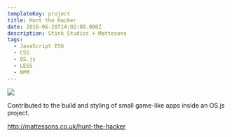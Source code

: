 ```yaml
---
templateKey: project
title: Hunt the Hacker
date: 2016-06-20T14:02:00.000Z
description: Stink Studios + Mattesons
tags:
  - JavaScript ES6
  - CSS
  - OS.js
  - LESS
  - NPM
---
```

![](/img/hacker.jpg)

Contributed to the build and styling of small game-like apps inside an OS.js project.

<http://mattessons.co.uk/hunt-the-hacker>
